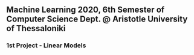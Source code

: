 ## Machine Learning 2020, 6th Semester of Computer Science Dept. @ Aristotle University of Thessaloniki

### 1st Project - Linear Models
